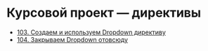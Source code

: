 # Курсовой проект — директивы

- [103. Создаем и используем Dropdown директиву](./103.%20Building%20and%20Using%20a%20Dropdown%20Directive)
- [104. Закрываем Dropdown отовсюду](./104.%20Closing%20the%20Dropdown%20from%20Anywhere)
